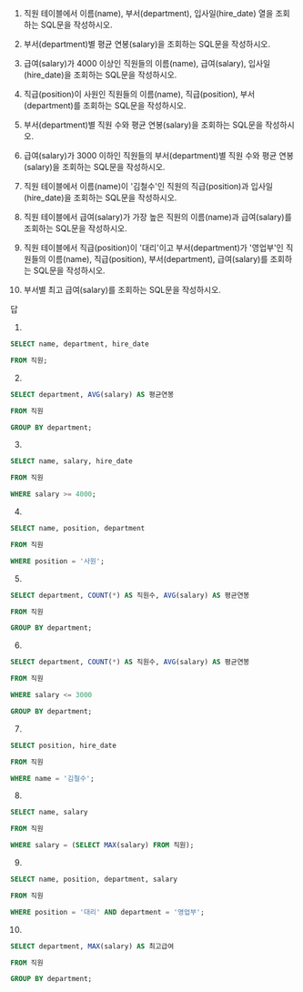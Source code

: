 1. 직원 테이블에서 이름(name), 부서(department), 입사일(hire_date) 열을 조회하는 SQL문을 작성하시오.

2. 부서(department)별 평균 연봉(salary)을 조회하는 SQL문을 작성하시오.

3. 급여(salary)가 4000 이상인 직원들의 이름(name), 급여(salary), 입사일(hire_date)을 조회하는 SQL문을 작성하시오.

4. 직급(position)이 사원인 직원들의 이름(name), 직급(position), 부서(department)를 조회하는 SQL문을 작성하시오.

5. 부서(department)별 직원 수와 평균 연봉(salary)을 조회하는 SQL문을 작성하시오.

6. 급여(salary)가 3000 이하인 직원들의 부서(department)별 직원 수와 평균 연봉(salary)을 조회하는 SQL문을 작성하시오.

7. 직원 테이블에서 이름(name)이 '김철수'인 직원의 직급(position)과 입사일(hire_date)을 조회하는 SQL문을 작성하시오.

8. 직원 테이블에서 급여(salary)가 가장 높은 직원의 이름(name)과 급여(salary)를 조회하는 SQL문을 작성하시오.

9. 직원 테이블에서 직급(position)이 '대리'이고 부서(department)가 '영업부'인 직원들의 이름(name), 직급(position), 부서(department), 급여(salary)를 조회하는 SQL문을 작성하시오.

10. 부서별 최고 급여(salary)를 조회하는 SQL문을 작성하시오.







답



1.
``` sql
SELECT name, department, hire_date

FROM 직원;
```



2.
``` sql
SELECT department, AVG(salary) AS 평균연봉

FROM 직원

GROUP BY department;
```



3.
``` sql
SELECT name, salary, hire_date

FROM 직원

WHERE salary >= 4000;
```



4.
``` sql
SELECT name, position, department

FROM 직원

WHERE position = '사원';
```



5.
``` sql
SELECT department, COUNT(*) AS 직원수, AVG(salary) AS 평균연봉

FROM 직원

GROUP BY department;
```



6.
``` sql
SELECT department, COUNT(*) AS 직원수, AVG(salary) AS 평균연봉

FROM 직원

WHERE salary <= 3000

GROUP BY department;
```



7.
``` sql
SELECT position, hire_date

FROM 직원

WHERE name = '김철수';
```



8.
``` sql
SELECT name, salary

FROM 직원

WHERE salary = (SELECT MAX(salary) FROM 직원);
```



9.
``` sql
SELECT name, position, department, salary

FROM 직원

WHERE position = '대리' AND department = '영업부';
```



10.
``` sql
SELECT department, MAX(salary) AS 최고급여

FROM 직원

GROUP BY department;
```
